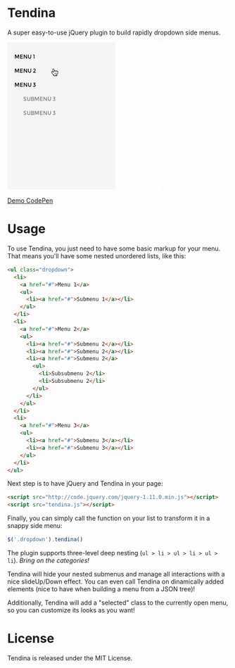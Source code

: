 Tendina
=======

A super easy-to-use jQuery plugin to build rapidly dropdown side menus.

![Tendina reveals!](/demo/tendina.gif "Tendina reveals")

[Demo CodePen](http://codepen.io/iprignano/full/tjoua)

Usage
===

To use Tendina, you just need to have some basic markup for your menu. That means you'll have some nested unordered lists, like this:

```html
<ul class="dropdown">
  <li>
    <a href="#">Menu 1</a>
    <ul>
      <li><a href="#">Submenu 1</a></li>
    </ul>
  </li>
  <li>
    <a href="#">Menu 2</a>
    <ul>
      <li><a href="#">Submenu 2</a></li>
      <li><a href="#">Submenu 2</a></li>
      <li><a href="#">Submenu 2</a>
        <ul>
          <li>Subsubmenu 2</li>
          <li>Subsubmenu 2</li>
        </ul>
      </li>
    </ul>
  </li>
  <li>
    <a href="#">Menu 3</a>
    <ul>
      <li><a href="#">Submenu 3</a></li>
      <li><a href="#">Submenu 3</a></li>
    </ul>
  </li>
</ul>
```

Next step is to have jQuery and Tendina in your page:

```html
<script src="http://code.jquery.com/jquery-1.11.0.min.js"></script>
<script src="tendina.js"></script>
```

Finally, you can simply call the function on your list to transform it in a snappy side menu:

```javascript
$('.dropdown').tendina()
```

The plugin supports three-level deep nesting (`ul > li > ul > li > ul > li`). *Bring on the categories!*

Tendina will hide your nested submenus and manage all interactions with a nice slideUp/Down effect. You can even call Tendina on dinamically added elements (nice to have when building a menu from a JSON tree)!

Additionally, Tendina will add a "selected" class to the currently open menu, so you can customize its looks as you want!

License
===

Tendina is released under the MIT License.